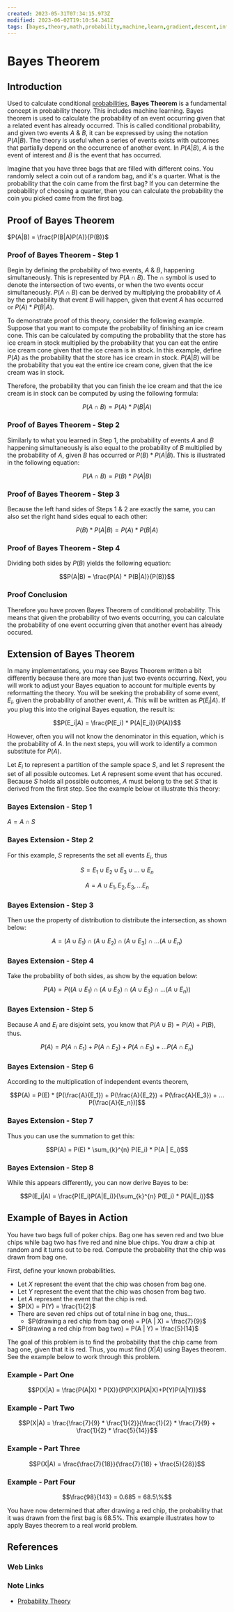 ```yaml
---
created: 2023-05-31T07:34:15.973Z
modified: 2023-06-02T19:10:54.341Z
tags: [bayes,theory,math,probability,machine,learn,gradient,descent,inference,classification,pcde,module20]
---
```

# Bayes Theorem

## Introduction

Used to calculate conditional [probabilities][-prob],
**Bayes Theorem** is a fundamental concept in probability theory.
This includes machine learning.
Bayes theorem is used to calculate the probability of an event
occurring given that a related event has already occurred.
This is called conditional probability, and given two events $A$ & $B$,
it can be expressed by using the notation $P(A|B)$.
The theory is useful when a series of events exists with
outcomes that partially depend on the occurrence of another event.
In $P(A|B)$, $A$ is the event of interest and $B$ is the event that has occurred.

Imagine that you have three bags that are filled with different coins.
You randomly select a coin out of a random bag, and it's a quarter.
What is the probability that the coin came from the first bag?
If you can determine the probability of choosing a quarter,
then you can calculate the probability the coin you picked came from the first bag.

## Proof of Bayes Theorem

$P(A|B) = \frac{P(B|A)P(A)}{P(B)}$

### Proof of Bayes Theorem - Step 1

Begin by defining the probability of two events, $A$ & $B$,
happening simultaneously.
This is represented by $P(A \cap B)$.
The $\cap$ symbol is used to denote the intersection of two events,
or when the two events occur simultaneously.
$P(A \cap B)$ can be derived by multiplying the probability of $A$ by
the probability that event $B$ will happen,
given that event $A$ has occurred or $P(A) * P(B|A)$.

To demonstrate proof of this theory,
consider the following example.
Suppose that you want to compute the probability of finishing an ice cream cone.
This can be calculated by computing the probability that
the store has ice cream in stock multiplied by the probability that
you can eat the entire ice cream cone given that the ice cream is in stock.
In this example, define $P(A)$ as the probability that
the store has ice cream in stock.
$P(A|B)$ will be the probability that
you eat the entire ice cream cone,
given that the ice cream was in stock.

Therefore,
the probability that you can finish the ice cream and
that the ice cream is in stock can be computed by using the following formula:

$$P(A \cap B) = P(A) * P(B|A)$$

### Proof of Bayes Theorem - Step 2

Similarly to what you learned in Step 1,
the probability of events $A$ and $B$ happening simultaneously is also
equal to the probability of $B$ multiplied by the probability of $A$,
given $B$ has occurred or $P(B) * P(A|B)$.
This is illustrated in the following equation:

$$P(A \cap B) = P(B) * P(A|B)$$

### Proof of Bayes Theorem - Step 3

Because the left hand sides of Steps 1 & 2 are exactly the same,
you can also set the right hand sides equal to each other:

$$P(B) * P(A|B) = P(A) * P(B|A)$$

### Proof of Bayes Theorem - Step 4

Dividing both sides by $P(B)$ yields the following equation:

$$P(A|B) = \frac{P(A) * P(B|A)}{P(B)}$$

### Proof Conclusion

Therefore you have proven Bayes Theorem of conditional probability.
This means that given the probability of two events occurring,
you can calculate the probability of
one event occurring given that another event has already occured.

## Extension of Bayes Theorem

In many implementations,
you may see Bayes Theorem written a bit differently because
there are more than just two events occurring.
Next,
you will work to adjust your Bayes equation to
account for multiple events by reformatting the theory.
You will be seeking the probability of some event, $E_i$,
given the probability of another event, $A$.
This will be written as $P(E_i|A)$.
If you plug this into the original Bayes equation,
the result is:

$$P(E_i|A) = \frac{P(E_i) * P(A|E_i)}{P(A)}$$

However,
often you will not know the denominator in this equation,
which is the probability of $A$.
In the next steps,
you will work to identify a common substitute for $P(A)$.

Let $E_i$ to represent a partition of the sample space $S$,
and let $S$ represent the set of all possible outcomes.
Let $A$ represent some event that has occured.
Because $S$ holds all possible outcomes,
$A$ must belong to the set $S$ that is derived from the first step.
See the example below ot illustrate this theory:

### Bayes Extension - Step 1

$A = A \cap S$

### Bayes Extension - Step 2

For this example, $S$ represents the set all events $E_i$, thus

$$S = E_1 \cup E_2 \cup E_3 \cup ... \cup E_n$$

$$A = A \cup {E_1, E_2, E_3, ... E_n}$$

### Bayes Extension - Step 3

Then use the property of distribution to distribute the intersection,
as shown below:

$$A = (A \cup E_1) \cap (A \cup E_2) \cap (A \cup E_3) \cap ...
(A \cup E_n)$$

### Bayes Extension - Step 4

Take the probability of both sides,
as show by the equation below:

$$P(A) = P((A \cup E_1) \cap (A \cup E_2) \cap (A \cup E_3) \cap ...
(A \cup E_n))$$

### Bayes Extension - Step 5

Because $A$ and $E_i$ are disjoint sets,
you know that $P(A \cup B) = P(A) + P(B)$, thus.

$$P(A) = P(A \cap E_1) + P(A \cap E_2) + P(A \cap E_3) + ... P(A \cap E_n)$$

### Bayes Extension - Step 6

According to the multiplication of independent events theorem,

$$P(A) = P(E) * [P(\frac{A}{E_1}) + P(\frac{A}{E_2}) + P(\frac{A}{E_3}) + ...
P(\frac{A}{E_n})]$$

### Bayes Extension - Step 7

Thus you can use the summation to get this:

$$P(A) = P(E) * \sum_{k}^{n} P(E_i) * P(A | E_i)$$

### Bayes Extension - Step 8

While this appears differently, you can now derive Bayes to be:

$$P(E_i|A) = \frac{P(E_i)P(A|E_i)}{\sum_{k}^{n} P(E_i) * P(A|E_i)}$$

## Example of Bayes in Action

You have two bags full of poker chips.
Bag one has seven red and two blue chips while
bag two has five red and nine blue chips.
You draw a chip at random and it turns out to be red.
Compute the probability that the chip was drawn from bag one.

First, define your known probabilities.

* Let $X$ represent the event that the chip was chosen from bag one.
* Let $Y$ represent the event that the chip was chosen from bag two.
* Let $A$ represent the event that the chip is red.
* $P(X) = P(Y) = \frac{1}{2}$
* There are seven red chips out of total nine in bag one, thus...
  * $P(drawing a red chip from bag one) = P(A | X) = \frac{7}{9}$
* $P(drawing a red chip from bag two) = P(A | Y) = \frac{5}{14}$

The goal of this problem is to find the probability that
the chip came from bag one,
given that it is red.
Thus, you must find $(X|A)$ using Bayes theorem.
See the example below to work through this problem.

### Example - Part One

 $$P(X|A) = \frac{P(A|X) * P(X)}{P(P(X)P(A|X)+P(Y)P(A|Y))}$$

### Example - Part Two

$$P(X|A) = \frac{\frac{7}{9} * \frac{1}{2}}{\frac{1}{2} * \frac{7}{9} +
\frac{1}{2} * \frac{5}{14}}$$

### Example - Part Three

$$P(X|A) = \frac{\frac{7}{18}}{\frac{7}{18} + \frac{5}{28}}$$

### Example - Part Four

$$\frac{98}{143} = 0.685 = 68.5\%$$

You have now determined that after drawing a red chip,
the probability that it was drawn from the first bag is 68.5%.
This example illustrates how to apply Bayes theorem to
a real world problem.

## References

### Web Links

<!-- Hidden References -->

### Note Links

* [Probability Theory][-prob]

<!-- Hidden References -->
[-prob]: probability.md "Probability Theory"
